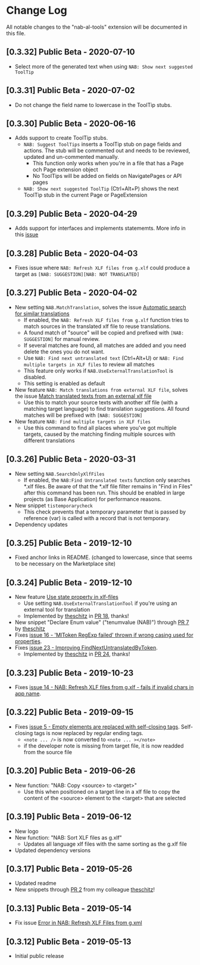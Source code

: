 # Change Log

All notable changes to the "nab-al-tools" extension will be documented in this file.

<!-- 
Check [Keep a Changelog](http://keepachangelog.com/) for recommendations on how to structure this file.

## [Unreleased]
-->

## [0.3.32] Public Beta - 2020-07-10

- Select more of the generated text when using `NAB: Show next suggested ToolTip`

## [0.3.31] Public Beta - 2020-07-02

- Do not change the field name to lowercase in the ToolTip stubs.

## [0.3.30] Public Beta - 2020-06-16

- Adds support to create ToolTip stubs.
  - `NAB: Suggest ToolTips` inserts a ToolTip stub on page fields and actions. The stub will be commented out and needs to be reviewed, updated and un-commented manually.
    - This function only works when you're in a file that has a Page och Page extension object
    - No ToolTips will be added on fields on NavigatePages or API pages
  - `NAB: Show next suggested ToolTip` (Ctrl+Alt+P) shows the next ToolTip stub in the current Page or PageExtension

## [0.3.29] Public Beta - 2020-04-29

- Adds support for interfaces and implements statememts. More info in this [issue](https://github.com/jwikman/nab-al-tools/issues/36)

## [0.3.28] Public Beta - 2020-04-03

- Fixes issue where `NAB: Refresh XLF files from g.xlf` could produce a target as `[NAB: SUGGESTION][NAB: NOT TRANSLATED]`

## [0.3.27] Public Beta - 2020-04-02

- New setting `NAB.MatchTranslation`, solves the issue [Automatic search for similar translations](https://github.com/jwikman/nab-al-tools/issues/9)
  - If enabled, the `NAB: Refresh XLF files from g.xlf` function tries to match sources in the translated xlf file to reuse translations.
  - A found match of "source" will be copied and prefixed with `[NAB: SUGGESTION]` for manual review.
  - If several matches are found, all matches are added and you need delete the ones you do not want.
  - Use `NAB: Find next untranslated text` (Ctrl+Alt+U) or `NAB: Find multiple targets in XLF files` to review all matches
  - This feature only works if `NAB.UseExternalTranslationTool` is disabled.
  - This setting is enabled as default
- New feature `NAB: Match translations from external XLF file`, solves the issue [Match translated texts from an external xlf file](https://github.com/jwikman/nab-al-tools/issues/31)
  - Use this to match your source texts with another xlf file (with a matching target language) to find translation suggestions. All found matches will be prefixed with `[NAB: SUGGESTION]`
- New feature `NAB: Find multiple targets in XLF files`
  - Use this command to find all places where you've got multiple targets, caused by the matching finding multiple sources with different translations

## [0.3.26] Public Beta - 2020-03-31

- New setting `NAB.SearchOnlyXlfFiles`
  - If enabled, the `NAB:Find Untranslated texts` function only searches *.xlf files. Be aware of that the *.xlf file filter remains in "Find in Files" after this command has been run. This should be enabled in large projects (as Base Application) for performance reasons.
- New snippet `tistemporarycheck`
  - This check prevents that a temporary parameter that is passed by reference (var) is called with a record that is not temporary.
- Dependency updates

## [0.3.25] Public Beta - 2019-12-10

- Fixed anchor links in README. (changed to lowercase, since that seems to be necessary on the Marketplace site)

## [0.3.24] Public Beta - 2019-12-10

- New feature [Use state property in xlf-files](https://github.com/jwikman/nab-al-tools/issues/17)
  - Use setting `NAB.UseExternalTranslationTool` if you're using an external tool for translation
  - Implemented by [theschitz](https://github.com/theschitz) in [PR 18](https://github.com/jwikman/nab-al-tools/pull/18), thanks!
- New snippet "Declare Enum value" ("tenumvalue (NAB)") through [PR 7](https://github.com/jwikman/nab-al-tools/pull/7) by [theschitz](https://github.com/theschitz)
- Fixes [issue 16 - 'MlToken RegExp failed' thrown if wrong casing used for properties](https://github.com/jwikman/nab-al-tools/issues/16).
- Fixes [issue 23 - Improving FindNextUntranslatedByToken](https://github.com/jwikman/nab-al-tools/issues/23).
  - Implemented by [theschitz](https://github.com/theschitz) in [PR 24](https://github.com/jwikman/nab-al-tools/pull/24), thanks!

## [0.3.23] Public Beta - 2019-10-23

- Fixes [issue 14 - NAB: Refresh XLF files from g.xlf - fails if invalid chars in app name](https://github.com/jwikman/nab-al-tools/issues/14).

## [0.3.22] Public Beta - 2019-09-15

- Fixes [issue 5 - Empty elements are replaced with self-closing tags](https://github.com/jwikman/nab-al-tools/issues/5). Self-closing tags is now replaced by regular ending tags.
  - `<note ... />` is now converted to `<note ... ></note>`
  - if the developer note is missing from target file, it is now readded from the source file

## [0.3.20] Public Beta - 2019-06-26

- New function: "NAB: Copy \<source\> to \<target\>"
  - Use this when positioned on a target line in a xlf file to copy the content of the \<source\> element to the \<target\> that are selected

## [0.3.19] Public Beta - 2019-06-12

- New logo
- New function: "NAB: Sort XLF files as g.xlf"
  - Updates all language xlf files with the same sorting as the g.xlf file
- Updated dependency versions

## [0.3.17] Public Beta - 2019-05-26

- Updated readme
- New snippets through [PR 2](https://github.com/jwikman/nab-al-tools/pull/2) from my colleague [theschitz](https://github.com/theschitz)!

## [0.3.13] Public Beta - 2019-05-14

- Fix issue [Error in NAB: Refresh XLF Files from g.xml](https://github.com/jwikman/nab-al-tools/issues/1)

## [0.3.12] Public Beta - 2019-05-13

- Initial public release
